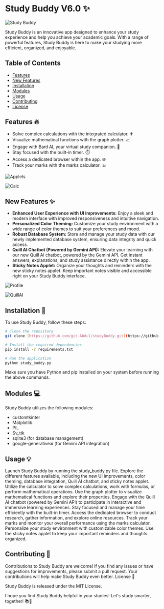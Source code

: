 # Study Buddy V6.0 ✨

![Study Buddy](https://i.postimg.cc/90NZFFrt/2.png)

Study Buddy is an innovative app designed to enhance your study experience and help you achieve your academic goals. With a range of powerful features, Study Buddy is here to make your studying more efficient, organized, and enjoyable.

## Table of Contents
- [Features](#features)
- [New Features](#new-features)
- [Installation](#installation)
- [Modules](#modules)
- [Usage](#usage)
- [Contributing](#contributing)
- [License](#license)

## Features 🔥
- Solve complex calculations with the integrated calculator. ➕
- Visualize mathematical functions with the graph plotter. 📈
- Engage with Bard AI, your virtual study companion. 🤖
- Stay focused with the built-in timer. ⏱️
- Access a dedicated browser within the app. 🌐
- Track your marks with the marks calculator. 📊

![Applets](https://i.postimg.cc/Xqv9by7Y/5.png)

![Calc](https://i.postimg.cc/vBbW0NJ9/4.png)

## New Features ✨

-   **Enhanced User Experience with UI Improvements:** Enjoy a sleek and modern interface with improved responsiveness and intuitive navigation.
-   **Personalized Color Theming:** Customize your study environment with a wide range of color themes to suit your preferences and mood.
-   **Robust Database System:** Store and manage your study data with our newly implemented database system, ensuring data integrity and quick access.
-   **Quill AI Chatbot (Powered by Gemini API):** Elevate your learning with our new Quill AI chatbot, powered by the Gemini API. Get instant answers, explanations, and study assistance directly within the app.
-   **Sticky Notes Applet:** Organize your thoughts and reminders with the new sticky notes applet. Keep important notes visible and accessible right on your Study Buddy interface.

![Profile](https://i.postimg.cc/6QdrLXmt/1.png)

![QuillAI](https://i.postimg.cc/1tBD2KSd/3.png)

## Installation 🚀
To use Study Buddy, follow these steps:

```bash
# Clone the repository
git clone [https://github.com/git-Abdul/studyBuddy.git](https://github.com/git-Abdul/studyBuddy.git)

# Install the required dependencies
pip install -r requirements.txt

# Run the application
python study_buddy.py
```

Make sure you have Python and pip installed on your system before running the above commands.

## Modules 💻

Study Buddy utilizes the following modules:

- customtkinter
- Matplotlib
- PIL
- Sv_ttk
- sqlite3 (for database management)
- google-generativeai (for Gemini API integration)

## Usage 💡

Launch Study Buddy by running the study_buddy.py file.
Explore the different features available, including the new UI improvements, color theming, database integration, Quill AI chatbot, and sticky notes applet.
Utilize the calculator to solve complex calculations, work with formulas, or perform mathematical operations.
Use the graph plotter to visualize mathematical functions and explore their properties.
Engage with the Quill AI chatbot (powered by Gemini API) to participate in interactive and immersive learning experiences.
Stay focused and manage your time efficiently with the built-in timer.
Access the dedicated browser to conduct research, gather information, and explore online resources.
Track your marks and monitor your overall performance using the marks calculator.
Personalize your study environment with customizable color themes.
Use the sticky notes applet to keep your important reminders and thoughts organized.

## Contributing 🤝

Contributions to Study Buddy are welcome! If you find any issues or have suggestions for improvements, please submit a pull request. Your contributions will help make Study Buddy even better.
License 📄

Study Buddy is released under the MIT License.

I hope you find Study Buddy helpful in your studies! Let's study smarter, together! 📚🤝